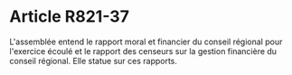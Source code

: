 # Article R821-37

L'assemblée entend le rapport moral et financier du conseil régional pour l'exercice écoulé et le rapport des censeurs sur la gestion financière du conseil régional. Elle statue sur ces rapports.